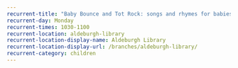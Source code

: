 ```yaml
---
recurrent-title: "Baby Bounce and Tot Rock: songs and rhymes for babies and toddlers"
recurrent-day: Monday
recurrent-times: 1030-1100
recurrent-location: aldeburgh-library
recurrent-location-display-name: Aldeburgh Library
recurrent-location-display-url: /branches/aldeburgh-library/
recurrent-category: children
---
```

